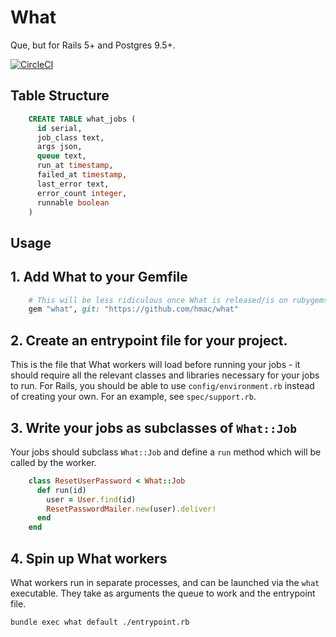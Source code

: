 What
====

Que, but for Rails 5+ and Postgres 9.5+.

[![CircleCI](https://circleci.com/gh/hmac/what.svg?style=svg)](https://circleci.com/gh/hmac/what)

Table Structure
---------------

```sql
    CREATE TABLE what_jobs (
      id serial,
      job_class text,
      args json,
      queue text,
      run_at timestamp,
      failed_at timestamp,
      last_error text,
      error_count integer,
      runnable boolean
    )
```

Usage
-----

## 1. Add What to your Gemfile

```ruby
    # This will be less ridiculous once What is released/is on rubygems
    gem "what", git: "https://github.com/hmac/what"
```

## 2. Create an entrypoint file for your project.
This is the file that What workers will load before running your jobs - it
should require all the relevant classes and libraries necessary for your jobs
to run. For Rails, you should be able to use `config/environment.rb` instead
of creating your own. For an example, see `spec/support.rb`.

## 3. Write your jobs as subclasses of `What::Job`
Your jobs should subclass `What::Job` and define a `run` method which will be
called by the worker.

```ruby
    class ResetUserPassword < What::Job
      def run(id)
        user = User.find(id)
        ResetPasswordMailer.new(user).deliver!
      end
    end
```

## 4. Spin up What workers
What workers run in separate processes, and can be launched via the `what`
executable. They take as arguments the queue to work and the entrypoint file.

    bundle exec what default ./entrypoint.rb
